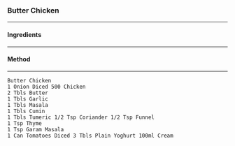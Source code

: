 ### Butter Chicken
---
#### Ingredients

---
#### Method

---
```
Butter Chicken
1 Onion Diced 500 Chicken
2 Tbls Butter
1 Tbls Garlic
1 Tbls Masala
1 Tbls Cumin
1 Tbls Tumeric 1/2 Tsp Coriander 1/2 Tsp Funnel
1 Tsp Thyme
1 Tsp Garam Masala
1 Can Tomatoes Diced 3 Tbls Plain Yoghurt 100ml Cream
```